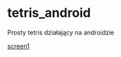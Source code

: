 # tetris_android

Prosty tetris działający na androidzie

[screen1](https://github.com/snsv-dy/tetris_android/blob/master/Screenshot_20191214-162944.png)
